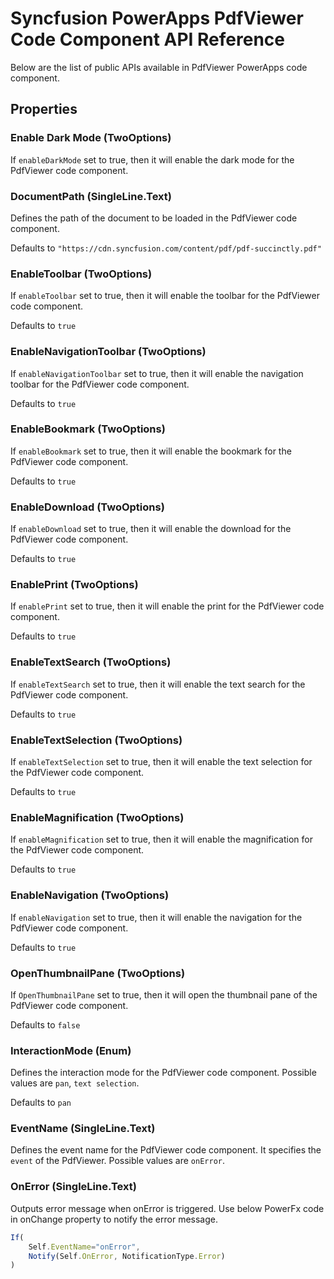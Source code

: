 # Syncfusion PowerApps PdfViewer Code Component API Reference

Below are the list of public APIs available in PdfViewer PowerApps code component.

## Properties

### Enable Dark Mode (TwoOptions)

If `enableDarkMode` set to true, then it will enable the dark mode for the PdfViewer code component.

### DocumentPath (SingleLine.Text)

Defines the path of the document to be loaded in the PdfViewer code component.

Defaults to `"https://cdn.syncfusion.com/content/pdf/pdf-succinctly.pdf"`

### EnableToolbar (TwoOptions)

If `enableToolbar` set to true, then it will enable the toolbar for the PdfViewer code component.

Defaults to `true`

### EnableNavigationToolbar (TwoOptions)

If `enableNavigationToolbar` set to true, then it will enable the navigation toolbar for the PdfViewer code component.

Defaults to `true`

### EnableBookmark (TwoOptions)

If `enableBookmark` set to true, then it will enable the bookmark for the PdfViewer code component.

Defaults to `true`

### EnableDownload (TwoOptions)

If `enableDownload` set to true, then it will enable the download for the PdfViewer code component.

Defaults to `true`

### EnablePrint (TwoOptions)

If `enablePrint` set to true, then it will enable the print for the PdfViewer code component.

Defaults to `true`

### EnableTextSearch (TwoOptions)

If `enableTextSearch` set to true, then it will enable the text search for the PdfViewer code component.

Defaults to `true`

### EnableTextSelection (TwoOptions)

If `enableTextSelection` set to true, then it will enable the text selection for the PdfViewer code component.

Defaults to `true`

### EnableMagnification (TwoOptions)

If `enableMagnification` set to true, then it will enable the magnification for the PdfViewer code component.

Defaults to `true`

### EnableNavigation (TwoOptions)

If `enableNavigation` set to true, then it will enable the navigation for the PdfViewer code component.

Defaults to `true`

### OpenThumbnailPane (TwoOptions)

If `OpenThumbnailPane` set to true, then it will open the thumbnail pane of the PdfViewer code component.

Defaults to `false`

### InteractionMode (Enum)

Defines the interaction mode for the PdfViewer code component. Possible values are `pan`, `text selection`.

Defaults to `pan`

### EventName (SingleLine.Text)

Defines the event name for the PdfViewer code component. It specifies the `event` of the PdfViewer. Possible values are `onError`.

### OnError (SingleLine.Text)

Outputs error message when onError is triggered. Use below PowerFx code in onChange property to notify the error message.

```js
If(
    Self.EventName="onError",
    Notify(Self.OnError, NotificationType.Error)
)
```
